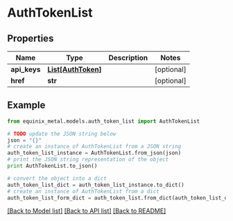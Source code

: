 # AuthTokenList


## Properties
Name | Type | Description | Notes
------------ | ------------- | ------------- | -------------
**api_keys** | [**List[AuthToken]**](AuthToken.md) |  | [optional] 
**href** | **str** |  | [optional] 

## Example

```python
from equinix_metal.models.auth_token_list import AuthTokenList

# TODO update the JSON string below
json = "{}"
# create an instance of AuthTokenList from a JSON string
auth_token_list_instance = AuthTokenList.from_json(json)
# print the JSON string representation of the object
print AuthTokenList.to_json()

# convert the object into a dict
auth_token_list_dict = auth_token_list_instance.to_dict()
# create an instance of AuthTokenList from a dict
auth_token_list_form_dict = auth_token_list.from_dict(auth_token_list_dict)
```
[[Back to Model list]](../README.md#documentation-for-models) [[Back to API list]](../README.md#documentation-for-api-endpoints) [[Back to README]](../README.md)


